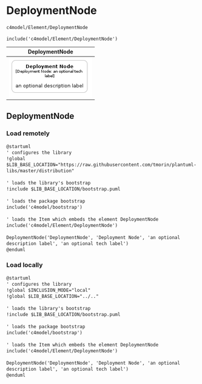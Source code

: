 # DeploymentNode


```text
c4model/Element/DeploymentNode
```

```text
include('c4model/Element/DeploymentNode')
```



| DeploymentNode |
| :---: |
| ![illustration for DeploymentNode](../../c4model/Element/DeploymentNode.Local.png) |




## DeploymentNode

### Load remotely
```plantuml
@startuml
' configures the library
!global $LIB_BASE_LOCATION="https://raw.githubusercontent.com/tmorin/plantuml-libs/master/distribution"

' loads the library's bootstrap
!include $LIB_BASE_LOCATION/bootstrap.puml

' loads the package bootstrap
include('c4model/bootstrap')

' loads the Item which embeds the element DeploymentNode
include('c4model/Element/DeploymentNode')

DeploymentNode('DeploymentNode', 'Deployment Node', 'an optional description label', 'an optional tech label')
@enduml
```

### Load locally
```plantuml
@startuml
' configures the library
!global $INCLUSION_MODE="local"
!global $LIB_BASE_LOCATION="../.."

' loads the library's bootstrap
!include $LIB_BASE_LOCATION/bootstrap.puml

' loads the package bootstrap
include('c4model/bootstrap')

' loads the Item which embeds the element DeploymentNode
include('c4model/Element/DeploymentNode')

DeploymentNode('DeploymentNode', 'Deployment Node', 'an optional description label', 'an optional tech label')
@enduml
```

